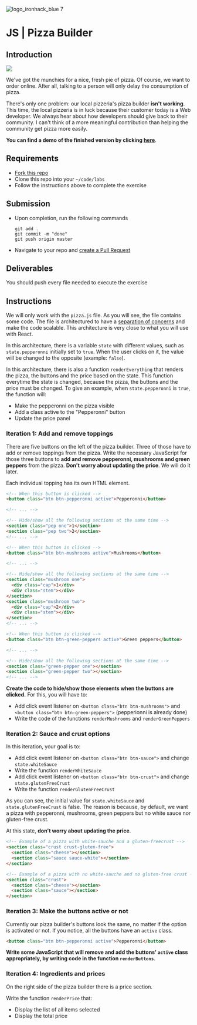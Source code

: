 ![logo_ironhack_blue 7](https://user-images.githubusercontent.com/23629340/40541063-a07a0a8a-601a-11e8-91b5-2f13e4e6b441.png)

# JS | Pizza Builder

## Introduction

[![](https://i.giphy.com/e2AKpOvx2MREY.gif)](https://www.youtube.com/watch?v=04MJIXcZKPk)

We've got the munchies for a nice, fresh pie of pizza. Of course, we want to order online. After all, talking to a person will only delay the consumption of pizza.

There's only one problem: our local pizzeria's pizza builder **isn't working**. This time, the local pizzeria is in luck because their customer today is a Web developer. We always hear about how developers should give back to their community. I can't think of a more meaningful contribution than helping the community get pizza more easily.

**You can find a demo of the finished version by clicking [here](https://ironhack-labs.github.io/lab-dom-pizza-builder/solution-code/)**.

## Requirements

- [Fork this repo](https://guides.github.com/activities/forking/)
- Clone this repo into your `~/code/labs`
- Follow the instructions above to complete the exercise

## Submission

- Upon completion, run the following commands

	```
	git add .
	git commit -m "done"
	git push origin master
	```
- Navigate to your repo and [create a Pull Request](https://help.github.com/articles/creating-a-pull-request/)

## Deliverables

You should push every file needed to execute the exercise

## Instructions

We will only work with the `pizza.js` file. As you will see, the file contains some code. The file is architectured to have a [separation of concerns](https://en.wikipedia.org/wiki/Separation_of_concerns) and make the code scalable. This architecture is very close to what you will use with React.

In this architecture, there is a variable `state` with different values, such as `state.pepperonni` initially set to `true`. When the user clicks on it, the value will be changed to the opposite (example: `false`).

In this architecture, there is also a function `renderEverything` that renders the pizza, the buttons and the price based on the state. This function everytime the state is changed, because the pizza, the buttons and the price must be changed. To give an example, when `state.pepperonni` is `true`, the function will:
- Make the pepperonni on the pizza visible
- Add a class active to the "Pepperonni" button
- Update the price panel


### Iteration 1: Add and remove toppings

There are five buttons on the left of the pizza builder. Three of those have to add or remove toppings from the pizza. Write the necessary JavaScript for those three buttons to **add and remove pepperonni, mushrooms and green peppers** from the pizza. **Don't worry about updating the price**. We will do it later.

Each individual topping has its own HTML element.

```html
<!-- When this button is clicked -->
<button class="btn btn-pepperonni active">Pepperonni</button>

<!-- ... -->

<!-- Hide/show all the following sections at the same time -->
<section class="pep one">1</section>
<section class="pep two">2</section>
<!-- ... -->
```

```html
<!-- When this button is clicked -->
<button class="btn btn-mushrooms active">Mushrooms</button>

<!-- ... -->

<!-- Hide/show all the following sections at the same time -->
<section class="mushroom one">
  <div class="cap">1</div>
  <div class="stem"></div>
</section>
<section class="mushroom two">
  <div class="cap">2</div>
  <div class="stem"></div>
</section>
<!-- ... -->
```

```html
<!-- When this button is clicked -->
<button class="btn btn-green-peppers active">Green peppers</button>

<!-- ... -->

<!-- Hide/show all the following sections at the same time -->
<section class="green-pepper one"></section>
<section class="green-pepper two"></section>
<!-- ... -->
```


**Create the code to hide/show those elements when the buttons are clicked.** For this, you will have to:
- Add click event listener on `<button class="btn btn-mushrooms">` and `<button class="btn btn-green-peppers">` (pepperionni is already done)
- Write the code of the functions `renderMushrooms` and `renderGreenPeppers`


### Iteration 2: Sauce and crust options

In this iteration, your goal is to:
- Add click event listener on `<button class="btn btn-sauce">` and change `state.whiteSauce`
- Write the function `renderWhiteSauce`
- Add click event listener on `<button class="btn btn-crust">` and change `state.glutenFreeCrust`
- Write the function `renderGlutenFreeCrust`

As you can see, the initial value for `state.whiteSauce` and `state.glutenFreeCrust` is false. The reason is because, by default, we want a pizza with pepperonni, mushrooms, green peppers but no white sauce nor gluten-free crust.

At this state, **don't worry about updating the price**.


```html
<!-- Example of a pizza with white-sauche and a gluten-freecrust -->
<section class="crust crust-gluten-free"> 
  <section class="cheese"></section>
  <section class="sauce sauce-white"></section>
</section>

<!-- Example of a pizza with no white-sauche and no gluten-free crust -->
<section class="crust"> 
  <section class="cheese"></section>
  <section class="sauce"></section>
</section>
```


### Iteration 3: Make the buttons active or not

Currently our pizza builder's buttons look the same, no matter if the option is activated or not. If you notice, all the buttons have an `active` class.

```html
<button class="btn btn-pepperonni active">Pepperonni</button>
```

**Write some JavaScript that will remove and add the buttons' `active` class appropriately, by writing code in the function `renderButtons`**.


### Iteration 4: Ingredients and prices

On the right side of the pizza builder there is a price section. 

Write the function `renderPrice` that:
- Display the list of all items selected
- Display the total price

